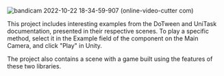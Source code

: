 ![bandicam 2022-10-22 18-34-59-907 (online-video-cutter com)](https://user-images.githubusercontent.com/78159702/197337021-953abdd3-76fe-49f8-ae79-3a88c83e831b.gif)

This project includes interesting examples from the DoTween and UniTask documentation, presented in their respective scenes. To play a specific method, select it in the Example field of the component on the Main Camera, and click "Play" in Unity.

The project also contains a scene with a game built using the features of these two libraries.
